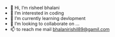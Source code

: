 - 👋 Hi, I’m risheel bhalani
- 👀 I’m interested in coding
- 🌱 I’m currently learning devlopment
- 💞️ I’m looking to collaborate on ...
- 📫 to reach me mail bhalanirishil89@gamil.com 

<!---
Risheel30/RisheelBhalani is a ✨ special ✨ repository because its `README.md` (this file) appears on your GitHub profile.
You can click the Preview link to take a look at your changes.
--->
